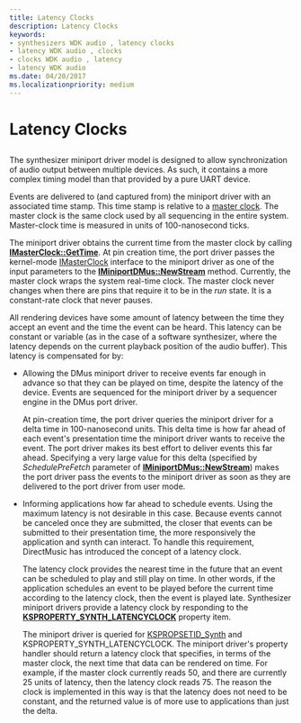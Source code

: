```yaml
---
title: Latency Clocks
description: Latency Clocks
keywords:
- synthesizers WDK audio , latency clocks
- latency WDK audio , clocks
- clocks WDK audio , latency
- latency WDK audio
ms.date: 04/20/2017
ms.localizationpriority: medium
---
```


# Latency Clocks


## <span id="latency_clocks"></span><span id="LATENCY_CLOCKS"></span>


The synthesizer miniport driver model is designed to allow synchronization of audio output between multiple devices. As such, it contains a more complex timing model than that provided by a pure UART device.

Events are delivered to (and captured from) the miniport driver with an associated time stamp. This time stamp is relative to a [master clock](../stream/master-clocks.md). The master clock is the same clock used by all sequencing in the entire system. Master-clock time is measured in units of 100-nanosecond ticks.

The miniport driver obtains the current time from the master clock by calling [**IMasterClock::GetTime**](/windows-hardware/drivers/ddi/dmusicks/nf-dmusicks-imasterclock-gettime). At pin creation time, the port driver passes the kernel-mode [IMasterClock](/windows-hardware/drivers/ddi/dmusicks/nn-dmusicks-imasterclock) interface to the miniport driver as one of the input parameters to the [**IMiniportDMus::NewStream**](/windows-hardware/drivers/ddi/dmusicks/nf-dmusicks-iminiportdmus-newstream) method. Currently, the master clock wraps the system real-time clock. The master clock never changes when there are pins that require it to be in the *run* state. It is a constant-rate clock that never pauses.

All rendering devices have some amount of latency between the time they accept an event and the time the event can be heard. This latency can be constant or variable (as in the case of a software synthesizer, where the latency depends on the current playback position of the audio buffer). This latency is compensated for by:

-   Allowing the DMus miniport driver to receive events far enough in advance so that they can be played on time, despite the latency of the device. Events are sequenced for the miniport driver by a sequencer engine in the DMus port driver.

    At pin-creation time, the port driver queries the miniport driver for a delta time in 100-nanosecond units. This delta time is how far ahead of each event's presentation time the miniport driver wants to receive the event. The port driver makes its best effort to deliver events this far ahead. Specifying a very large value for this delta (specified by *SchedulePreFetch* parameter of [**IMiniportDMus::NewStream**](/windows-hardware/drivers/ddi/dmusicks/nf-dmusicks-iminiportdmus-newstream)) makes the port driver pass the events to the miniport driver as soon as they are delivered to the port driver from user mode.

-   Informing applications how far ahead to schedule events. Using the maximum latency is not desirable in this case. Because events cannot be canceled once they are submitted, the closer that events can be submitted to their presentation time, the more responsively the application and synth can interact. To handle this requirement, DirectMusic has introduced the concept of a latency clock.

    The latency clock provides the nearest time in the future that an event can be scheduled to play and still play on time. In other words, if the application schedules an event to be played before the current time according to the latency clock, then the event is played late. Synthesizer miniport drivers provide a latency clock by responding to the [**KSPROPERTY\_SYNTH\_LATENCYCLOCK**](/previous-versions/ff537402(v=vs.85)) property item.

    The miniport driver is queried for [KSPROPSETID\_Synth](./kspropsetid-synth.md) and KSPROPERTY\_SYNTH\_LATENCYCLOCK. The miniport driver's property handler should return a latency clock that specifies, in terms of the master clock, the next time that data can be rendered on time. For example, if the master clock currently reads 50, and there are currently 25 units of latency, then the latency clock reads 75. The reason the clock is implemented in this way is that the latency does not need to be constant, and the returned value is of more use to applications than just the delta.

 

